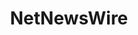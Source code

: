 ---
codehost: https://github.com/brentsimmons/NetNewsWire
logohandle: netnewswire
sort: netnewswire
title: NetNewsWire
twitter: https://x.com/netnewswire
website: https://netnewswire.com/
---